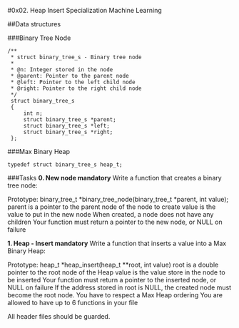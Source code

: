 #0x02. Heap Insert
Specialization Machine Learning

##Data structures

###Binary Tree Node
```
/**
 * struct binary_tree_s - Binary tree node
 *
 * @n: Integer stored in the node
 * @parent: Pointer to the parent node
 * @left: Pointer to the left child node
 * @right: Pointer to the right child node
 */
 struct binary_tree_s
 {
     int n;
     struct binary_tree_s *parent;
     struct binary_tree_s *left;
     struct binary_tree_s *right;
 };
 ```

###Max Binary Heap
```
typedef struct binary_tree_s heap_t;
```

###Tasks
**0. New node mandatory**
Write a function that creates a binary tree node:

Prototype: binary_tree_t *binary_tree_node(binary_tree_t *parent, int value);
parent is a pointer to the parent node of the node to create
value is the value to put in the new node
When created, a node does not have any children
Your function must return a pointer to the new node, or NULL on failure

**1. Heap - Insert mandatory**
Write a function that inserts a value into a Max Binary Heap:

Prototype: heap_t *heap_insert(heap_t **root, int value)
root is a double pointer to the root node of the Heap
value is the value store in the node to be inserted
Your function must return a pointer to the inserted node, or NULL on failure
If the address stored in root is NULL, the created node must become the root node.
You have to respect a Max Heap ordering
You are allowed to have up to 6 functions in your file

All header files should be guarded.
